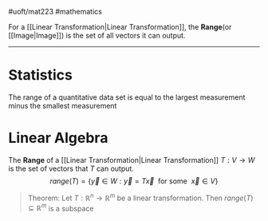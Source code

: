 #uoft/mat223 #mathematics 

For a [[Linear Transformation|Linear Transformation]], the **Range**(or [[Image|Image]]) is the set of all vectors it can output.

---
# Statistics
The range of a quantitative data set is equal to the largest measurement minus the smallest measurement

# Linear Algebra
The **Range** of a [[Linear Transformation|Linear Transformation]] $T:V\rightarrow W$ is the set of vectors that $T$ can output. $$range(T) = \{\vec{y}\in W : \vec{y}=T\vec{x} \ \text{ for some } \ \vec{x}\in V \}$$
> Theorem: Let $T:\mathbb{R}^{n}\rightarrow \mathbb{R}^{m}$ be a linear transformation. Then $range(T)\subseteq \mathbb{R}^{m}$ is a subspace